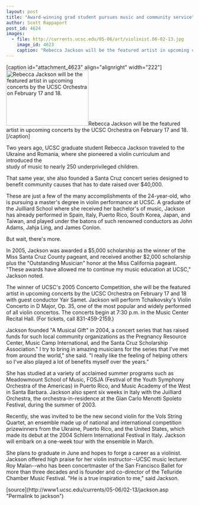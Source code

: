 ```yaml
---
layout: post
title: "Award-winning grad student pursues music and community service"
author: Scott Rappaport
post_id: 4624
images:
  - file: http://currents.ucsc.edu/05-06/art/violinist.06-02-13.jpg
    image_id: 4623
    caption: "Rebecca Jackson will be the featured artist in upcoming concerts by the UCSC Orchestra on February 17 and 18."
---
```


[caption id="attachment_4623" align="alignright" width="222"]<a href="http://localhost/mysite/wp-content/uploads/2006/02/violinist.06-02-13.jpg"><img class="size-full wp-image-4623" src="http://localhost/mysite/wp-content/uploads/2006/02/violinist.06-02-13.jpg" alt="Rebecca Jackson will be the featured artist in upcoming concerts by the UCSC Orchestra on February 17 and 18." width="222" height="149" /></a>Rebecca Jackson will be the featured artist in upcoming concerts by the UCSC Orchestra on February 17 and 18.[/caption]
<a name="content" id="content"></a>
<p>
  Two years ago, UCSC graduate student Rebecca Jackson traveled to the Ukraine and Romania, where she pioneered a violin curriculum and introduced the<br>
  study of music to nearly 250 underprivileged children.
</p>
<p>
  That same year, she also founded a Santa Cruz concert series designed to benefit community causes that has to date raised over $40,000.
</p>
<p>
  These are just a few of the many accomplishments of the 24-year-old, who is pursuing a master's degree in violin performance at UCSC. A graduate of the Juilliard School where she received her bachelor's of music, Jackson has already performed in Spain, Italy, Puerto Rico, South Korea, Japan, and Taiwan, and played under the batons of such renowned conductors as John Adams, Jahja Ling, and James Conlon.
</p>
<p>
  But wait, there's more.
</p>
<p>
  In 2005, Jackson was awarded a $5,000 scholarship as the winner of the Miss Santa Cruz County pageant, and received another $2,000 scholarship plus the "Outstanding Musician" honor at the Miss California pageant. "These awards have allowed me to continue my music education at UCSC," Jackson noted.
</p>
<p>
  The winner of UCSC's 2005 Concerto Competition, she will be the featured artist in upcoming concerts by the UCSC Orchestra on February 17 and 18 with guest conductor Yair Samet. Jackson will perform Tchaikovsky's Violin Concerto in D Major, Op. 35, one of the most popular and widely performed of all violin concertos. The concerts begin at 7:30 p.m. in the Music Center Recital Hall. (For tickets, call 831-459-2159.)
</p>
<p>
  Jackson founded "A Musical Gift" in 2004, a concert series that has raised funds for such local community organizations as the Pregnancy Resource Center, Music Camp International, and the Santa Cruz Scholarship Association." I try to bring in amazing musicians for the series that I've met from around the world," she said. "I really like the feeling of helping others so I've also played a lot of benefits myself over the years."
</p>
<p>
  She has studied at a variety of acclaimed summer programs such as Meadowmount School of Music, FOSJA (Festival of the Youth Symphony Orchestra of the Americas) in Puerto Rico, and Music Academy of the West in Santa Barbara. Jackson also spent six weeks in Italy with the Juilliard Orchestra, the orchestra-in-residence at the Gian Carlo Menotti Spoleto Festival, during the summer of 2003.
</p>
<p>
  Recently, she was invited to be the new second violin for the Vols String Quartet, an ensemble made up of national and international competition prizewinners from the Ukraine, Puerto Rico, and the United States, which made its debut at the 2004 Schlern International Festival in Italy. Jackson will embark on a one-week tour with the ensemble in March.
</p>
<p>
  She plans to graduate in June and hopes to forge a career as a violinist. Jackson offered high praise for her violin instructor--UCSC music lecturer Roy Malan--who has been <a>concertmaster of the San Francisco Ballet for more than three decades and is founder and co-director of the Telluride Chamber Music Festival</a>. "He is a true inspiration to me," said Jackson.
</p>
[source](http://www1.ucsc.edu/currents/05-06/02-13/jackson.asp "Permalink to jackson")
